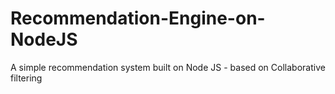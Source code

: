 # Recommendation-Engine-on-NodeJS
A simple recommendation system built on Node JS - based on Collaborative filtering
